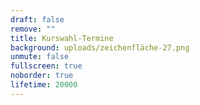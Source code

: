 ```yaml
---
draft: false
remove: ""
title: Kurswahl-Termine
background: uploads/zeichenfläche-27.png
unmute: false
fullscreen: true
noborder: true
lifetime: 20000
---
```

